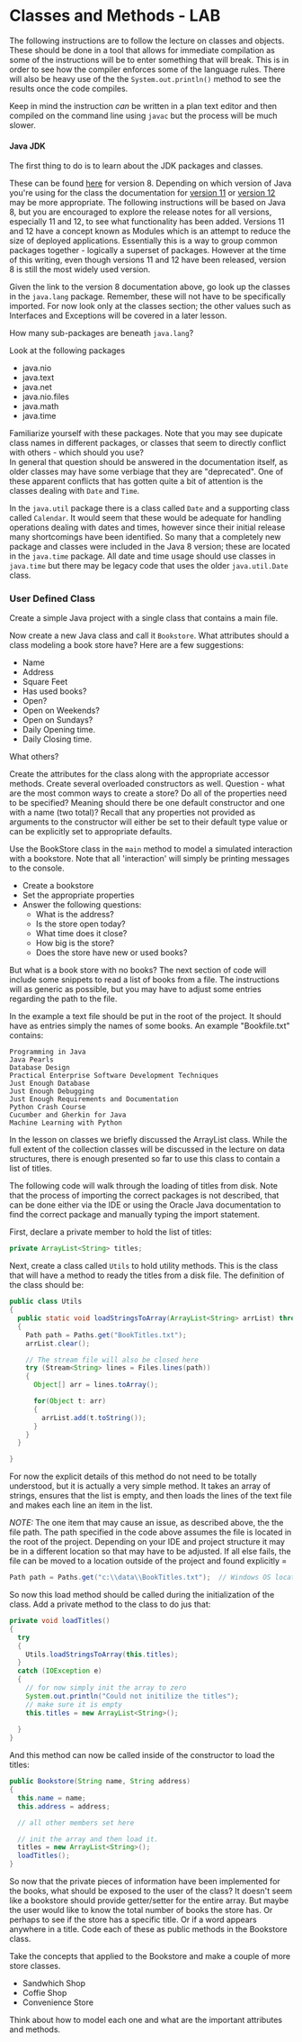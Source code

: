 # Classes and Methods - LAB

The following instructions are to follow the lecture on classes and objects.  These should be done in a tool that allows for immediate compilation as some of the instructions will be to enter something that will break.  This is in order to see how the compiler enforces some of the language rules.   There will also be heavy use of the the `System.out.println()` method to see the results once the code compiles.

Keep in mind the instruction *can* be written in a plan text editor and then compiled on the command line using `javac` but the process will be much slower.  

#### Java JDK
The first thing to do is to learn about the JDK packages and classes.  

These can be found [here](https://docs.oracle.com/javase/8/docs/api/overview-summary.html) for version 8.  Depending on which version of Java you're using for the class the documentation for [version 11](https://docs.oracle.com/en/java/javase/11/docs/api/index.html) or [version 12](https://docs.oracle.com/en/java/javase/12/docs/api/index.html) may be more appropriate.  The following instructions will be based on Java 8, but you are encouraged to explore the release notes for all versions, especially 11 and 12, to see what functionality has been added. Versions 11 and 12 have a concept known as Modules which is an attempt to reduce the size of deployed applications. Essentially this is a way to group common packages together - logically a superset of packages.  However at the time of this writing, even though versions 11 and 12 have been released, version 8 is still the most widely used version.  

Given the link to the version 8 documentation above, go look up the classes in the `java.lang` package.  Remember, these will not have to be specifically imported.  For now look only at the classes section; the other values such as Interfaces and Exceptions will be covered in a later lesson.

How many sub-packages are beneath `java.lang`?

Look at the following packages

* java.nio 
* java.text
* java.net 
* java.nio.files
* java.math
* java.time

Familiarize yourself with these packages. Note that you may see dupicate class names in different packages, or classes that seem to directly conflict with others - which should you use?  
In general that question should be answered in the documentation itself, as older classes may have some verbiage that they are "deprecated".  One of these apparent conflicts that has gotten quite a bit of attention is the classes dealing with `Date` and `Time`.

In the `java.util` package there is a class called `Date` and a supporting class called `Calendar`.  It would seem that these would be adequate for handling operations dealing with dates and times, however since their initial release many shortcomings have been identified.  So many that a completely new package and classes were included in the Java 8 version; these are located in the `java.time` package.  All date and time usage should use classes in `java.time` but there may be legacy code that uses the older `java.util.Date` class.  

### User Defined Class
Create a simple Java project with a single class that contains a main file. 

Now create a new Java class and call it `Bookstore`.  What attributes should a class modeling a book store have?  Here are a few suggestions:
* Name
* Address
* Square Feet
* Has used books?
* Open?
* Open on Weekends?
* Open on Sundays?
* Daily Opening time.
* Daily Closing time.

What others?

Create the attributes for the class along with the appropriate accessor methods.  Create several overloaded constructors as well.  Question - what are the most common ways to create a store?  Do all of the properties need to be specified?  Meaning should there be one default constructor and one with a name (two total)?  Recall that any properties not provided as arguments to the constructor will either be set to their default type value or can be explicitly set to appropriate defaults. 

Use the BookStore class in the `main` method to model a simulated interaction with a bookstore.  Note that all 'interaction' will simply be printing messages to the console.
* Create a bookstore
* Set the appropriate properties
* Answer the following questions:
  - What is the address?
  - Is the store open today?
  - What time does it close?
  - How big is the store?
  - Does the store have new or used books?

But what is a book store with no books? The next section of code will include some snippets to read a list of books from a file.  The instructions will as generic as possible, but you may have to adjust some entries regarding the path to the file.

In the example a text file should be put in the root of the project. It should have as entries simply the names of some books.  An example "Bookfile.txt" contains:
```
Programming in Java
Java Pearls
Database Design
Practical Enterprise Software Development Techniques
Just Enough Database
Just Enough Debugging
Just Enough Requirements and Documentation
Python Crash Course
Cucumber and Gherkin for Java 
Machine Learning with Python

```
In the lesson on classes we briefly discussed the ArrayList class.  While the full extent of the collection classes will be discussed in the lecture on data structures, there is enough presented so far to use this class to contain a list of titles.

The following code will walk through the loading of titles from disk. Note that the process of importing the correct packages is not described, that can be done either via the IDE or using the Oracle Java documentation to find the correct package and manually typing the import statement.  

First, declare a private member to hold the list of titles:
```java
private ArrayList<String> titles;
```
Next, create a class called `Utils` to hold utility methods.  This is the class that will have a method to ready the titles from a disk file.  The definition of the class should be:
```java
public class Utils
{
  public static void loadStringsToArray(ArrayList<String> arrList) throws IOException
  {
    Path path = Paths.get("BookTitles.txt");
    arrList.clear();

    // The stream file will also be closed here
    try (Stream<String> lines = Files.lines(path))
    {
      Object[] arr = lines.toArray();

      for(Object t: arr)
      {
        arrList.add(t.toString());
      }
    }
  }

}
```
For now the explicit details of this method do not need to be totally understood, but it is actually a very simple method.  It takes an array of strings, ensures that the list is empty, and then loads the lines of the text file and makes each line an item in the list.  

*NOTE:* The one item that may cause an issue, as described above, the the file path.  The path specified in the code above assumes the file is located in the root of the project.  Depending on your IDE and project structure it may be in a different location so that may have to be adjusted.  If all else fails, the file can be moved to a location outside of the project and found explicitly = 

```java
Path path = Paths.get("c:\\data\\BookTitles.txt");  // Windows OS location
```
So now this load method should be called during the initialization of the class. Add a private method to the class to do jus that:
```java
private void loadTitles()
{
  try
  {
    Utils.loadStringsToArray(this.titles);
  }
  catch (IOException e)
  {
    // for now simply init the array to zero
    System.out.println("Could not initilize the titles");
    // make sure it is empty
    this.titles = new ArrayList<String>();
    
  }
}
```
And this method can now be called inside of the constructor to load the titles:
```java
public Bookstore(String name, String address)
{
  this.name = name;
  this.address = address;

  // all other members set here

  // init the array and then load it.
  titles = new ArrayList<String>();
  loadTitles();
}
```

So now that the private pieces of information have been implemented for the books, what should be exposed to the user of the class?  It doesn't seem like a bookstore should provide getter/setter for the entire array.  But maybe the user would like to know the total number of books the store has.  Or perhaps to see if the store has a specific title.  Or if a word appears anywhere in a title.  Code each of these as public methods in the Bookstore class.

Take the concepts that applied to the Bookstore and make a couple of more store classes.
* Sandwhich Shop
* Coffie Shop
* Convenience Store


Think about how to model each one and what are the important attributes and methods.